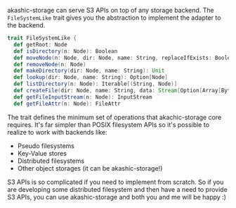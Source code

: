 akashic-storage can serve S3 APIs on top of any storage backend. The `FileSystemLike` trait gives you the abstraction to implement the adapter to the backend.

```scala
trait FileSystemLike {
  def getRoot: Node
  def isDirectory(n: Node): Boolean
  def moveNode(n: Node, dir: Node, name: String, replaceIfExists: Boolean)
  def removeNode(n: Node)
  def makeDirectory(dir: Node, name: String): Unit
  def lookup(dir: Node, name: String): Option[Node]
  def listDirectory(n: Node): Iterable[(String, Node)]
  def createFile(dir: Node, name: String, data: Stream[Option[Array[Byte]]]): Unit
  def getFileInputStream(n: Node): InputStream
  def getFileAttr(n: Node): FileAttr
```

The trait defines the minimum set of operations that akachic-storage core requires. It's far simpler than POSIX filesystem APIs so it's possible to realize to work with backends like:

* Pseudo filesystems
* Key-Value stores
* Distributed filesystems
* Other object storages (it can be akashic-storage!)

S3 APIs is so complicated if you need to implement from scratch. So if you are developing some distributed filesystem and then have a need to provide S3 APIs, you can use akashic-storage and both you and me will be happy :)